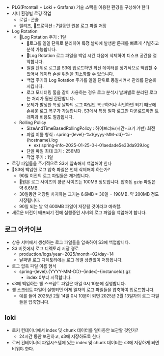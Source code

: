 
- PLG(Promtail + Loki + Grafana)  기술 스택을 이용한 환경을 구성해야 한다
- 서버 환경별 로깅 작업
	- 로컬 : 콘솔
	- 릴리즈, 프로덕션 : 7일동안 원본 로그 파일 저장
- Log Rotation
	- Log Rotation 주기 : 1일
		- 로그를 일일 단위로 분리하여 특정 날짜에 발생한 문제를 빠르게 식별하고 분석 가능합니다.
		- Log Rotation 로그 파일을 백업 시킨 다음에 삭제하여 디스크 공간을 절약합니다.
		- 일일 단위로 로그를 S3에 업로드하면 최신 데이터를 정기적으로 백업할 수 있어서 데이터 손실 위험을 최소화할 수 있습니다.
		- 백업 주기와 Log Rotation 주기를 일일 단위로 동일시켜서 관리를 단순화 시킵니다.
		- 로그 모니터링 툴을 같이 사용하는 경우 로그 분석시 날짜별로 분리된 로그는 처리가 훨씬 간단합니다.
		- 문제가 발생한 특정 날짜의 로그 파일반 복구하거나 확인하면 되기 때문에 손쉬운 로그 복구가 가능합니다. S3에서 특정 일자 로그만 다운로드하면 트래픽과 비용도 절감됩니다.
	- Rolling Policy
		- SizeAndTimeBasedRollingPolicy : 하이브리드(시간+크기 기반) 회전
		- 파일 이름 형식 : spring-{level}-%d{yyyy-MM-dd}-%i-{hostname}.log
			- ex) spring-info-2025-01-25-0-i-01aedade5e33da939.log
		- 단일 파일 최대 크기 : 256MB
		- 작업 주기 : 1일
- 로깅 파일들을 주기적으로 S3에 압축해서 백업해야 한다
- S3에 백업한 로그 압축 파일은 언제 삭제해야 하는가?
	- 90일 이전의 로그 파일들은 제거합니다.
	- 원본 로그 사이즈의 평균 사이즈는 100MB 정도입니다. 압축된 gzip 파일은 약 6.6MB.
	- 30일동안 저장된 차지하는 크기는 6.6MB * 30일 = 198MB. 약 200MB 정도 저장됩니다.
	- 90일 되는 날 약 600MB 파일이 저장될 것이라고 예측함.
- 새로운 버전이 배포되기 전에 실행중인 서버의 로그 파일을 백업해야 합니다.

## 로그 아카이브
- 상용 서버에서 생성하는 로그 파일들을 압축하여 S3에 백업합니다.
- S3 버킷에서 로그 디렉토리 저장 경로
	- production/logs/year=2025/month=02/day=14
	- 날짜별 로그 디렉토리에는 로그 레벨 상관없이 저장됩니다.
- 로그 압축 파일 이름 형식
	- spring-{level}.{YYYY-MM-DD}-{index}-{instanceId}.gz
		- index 0부터 시작합니다.
- s3에 백업하는 쉘 스크립트 파일은 매일 0시 10분에 실행합니다.
- 쉘 스크립트 파일이 실행되면 어제 일자의 로그 파일들을 압축하여 업로드합니다.
	- 예를 들어 2025년 2월 14일 0시 10분이 되면 2025년 2월 13일자의 로그 파일들을 압축합니다.

## loki
- 로키 컨테이너에서 index 및 chunk 데이터를 얼마동안 보관할 것인가?
	- 24시간 동안 보관하고, s3에 저장하도록 한다
- 로커 컨테이너의 파일시스템에 있는 index 및 chunk 데이터는 s3에 저장하게 되면 비워야 한다.

